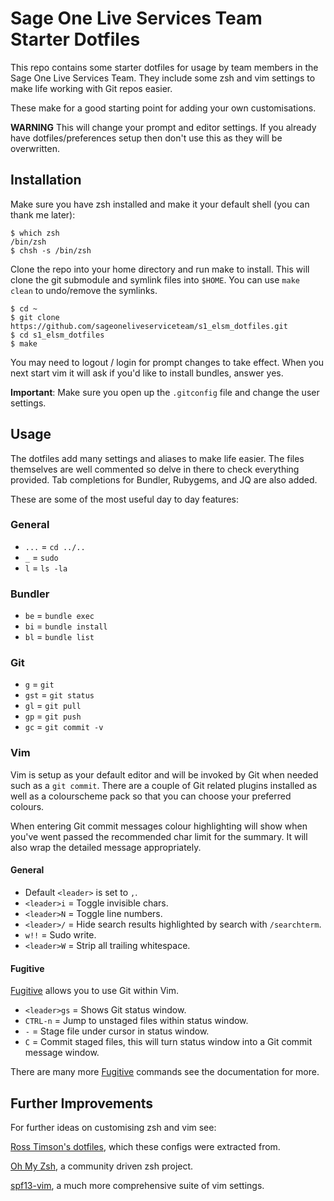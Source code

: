 Sage One Live Services Team Starter Dotfiles
============================================

This repo contains some starter dotfiles for usage by team members in
the Sage One Live Services Team. They include some zsh and vim settings
to make life working with Git repos easier.

These make for a good starting point for adding your own customisations.

**WARNING** This will change your prompt and editor settings. If you
already have dotfiles/preferences setup then don't use this as they will
be overwritten.

Installation
------------

Make sure you have zsh installed and make it your default shell (you can
thank me later):

    $ which zsh
    /bin/zsh
    $ chsh -s /bin/zsh

Clone the repo into your home directory and run make to install. This
will clone the git submodule and symlink files into `$HOME`. You can use
`make clean` to undo/remove the symlinks.

    $ cd ~
    $ git clone https://github.com/sageoneliveserviceteam/s1_elsm_dotfiles.git
    $ cd s1_elsm_dotfiles
    $ make

You may need to logout / login for prompt changes to take effect. When
you next start vim it will ask if you'd like to install bundles, answer
yes.

**Important**: Make sure you open up the `.gitconfig` file and change
the user settings.

Usage
-----

The dotfiles add many settings and aliases to make life easier.
The files themselves are well commented so delve in there to check
everything provided. Tab completions for Bundler, Rubygems, and JQ are
also added.

These are some of the most useful day to day features:

### General

* `...` = `cd ../..`
* `_` = `sudo`
* `l` = `ls -la`

### Bundler

* `be` = `bundle exec`
* `bi` = `bundle install`
* `bl` = `bundle list`

### Git

* `g` = `git`
* `gst` = `git status`
* `gl` = `git pull`
* `gp` = `git push`
* `gc` = `git commit -v`

### Vim

Vim is setup as your default editor and will be invoked by Git when needed such
as a `git commit`.  There are a couple of Git related plugins installed as well as
a colourscheme pack so that you can choose your preferred colours.

When entering Git commit messages colour highlighting will show when you've
went passed the recommended char limit for the summary.  It will also wrap the
detailed message appropriately.

#### General

* Default `<leader>` is set to `,`.
* `<leader>i` = Toggle invisible chars.
* `<leader>N` = Toggle line numbers.
* `<leader>/` = Hide search results highlighted by search with `/searchterm`.
* `w!!`       = Sudo write.
* `<leader>W` = Strip all trailing whitespace.

#### Fugitive

[Fugitive](https://github.com/tpope/vim-fugitive) allows you to use Git
within Vim.

* `<leader>gs` = Shows Git status window.
* `CTRL-n`     = Jump to unstaged files within status window.
* `-`          = Stage file under cursor in status window.
* `C`          = Commit staged files, this will turn status window into a Git
commit message window.

There are many more [Fugitive](https://github.com/tpope/vim-fugitive) commands
see the documentation for more.

Further Improvements
--------------------

For further ideas on customising zsh and vim see:

[Ross Timson's dotfiles](https://github.com/rosstimson/dotfiles/), which
these configs were extracted from.

[Oh My Zsh](https://github.com/robbyrussell/oh-my-zsh), a community
driven zsh project.

[spf13-vim](http://vim.spf13.com/), a much more comprehensive suite of
vim settings.
